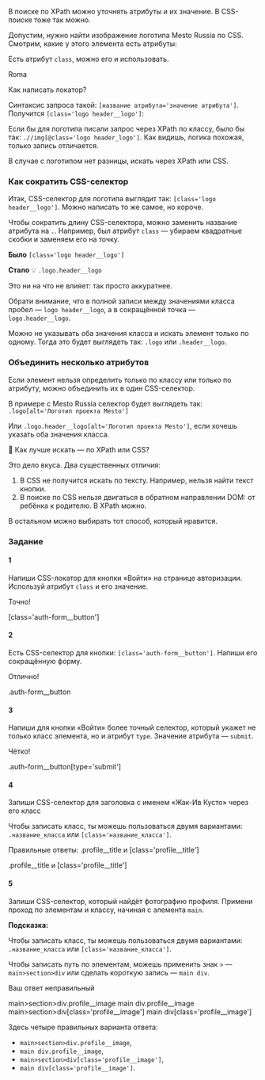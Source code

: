 В поиске по XPath можно уточнять атрибуты и их значение. В CSS-поиске тоже так можно.

Допустим, нужно найти изображение логотипа Mesto Russia по CSS. Смотрим, какие у этого элемента есть атрибуты:

Есть атрибут `class`, можно его и использовать.

Roma

Как написать локатор?

Синтаксис запроса такой: `[название атрибута='значение атрибута']`. Получится `[class='logo header__logo']`:

Если бы для логотипа писали запрос через XPath по классу, было бы так: `.//img[@class='logo header_logo']`. Как видишь, логика похожая, только запись отличается.

В случае с логотипом нет разницы, искать через XPath или CSS.

### Как сократить CSS-селектор

Итак, CSS-селектор для логотипа выглядит так: `[class='logo header__logo']`. Можно написать то же самое, но короче.

Чтобы сократить длину CSS-селектора, можно заменить название атрибута на `.`. Например, был атрибут `class` — убираем квадратные скобки и заменяем его на точку.

**Было** `[class='logo header__logo']`

**Стало** 💡 `.logo.header__logo`

Это ни на что не влияет: так просто аккуратнее.

Обрати внимание, что в полной записи между значениями класса пробел — `logo header__logo`, а в сокращённой точка — `logo.header__logo`.

Можно не указывать оба значения класса и искать элемент только по одному. Тогда это будет выглядеть так: `.logo` или `.header__logo`.

### Объединить несколько атрибутов

Если элемент нельзя определить только по классу или только по атрибуту, можно объединить их в один CSS-селектор.

В примере с Mesto Russia селектор будет выглядеть так: `.logo[alt='Логотип проекта Mesto']`

Или `.logo.header__logo[alt='Логотип проекта Mesto']`, если хочешь указать оба значения класса.

📌 Как лучше искать — по XPath или CSS?

Это дело вкуса. Два существенных отличия:

1. В CSS не получится искать по тексту. Например, нельзя найти текст кнопки.
2. В поиске по CSS нельзя двигаться в обратном направлении DOM: от ребёнка к родителю. В XPath можно.

В остальном можно выбирать тот способ, который нравится.

### Задание
#### 1
Напиши CSS-локатор для кнопки «Войти» на странице авторизации. Используй атрибут `class` и его значение.

Точно!

[class='auth-form__button']

#### 2
Есть СSS-селектор для кнопки: `[class='auth-form__button']`. Напиши его сокращённую форму.

Отлично!

.auth-form__button

#### 3
Напиши для кнопки «Войти» более точный селектор, который укажет не только класс элемента, но и атрибут `type`. Значение атрибута — `submit`.

Чётко!

.auth-form__button[type='submit']

#### 4
Запиши CSS-селектор для заголовка с именем «Жак-Ив Кусто» через его класс

Чтобы записать класс, ты можешь пользоваться двумя вариантами: `.название_класса` или `[class='название_класса']`.

Правильные ответы: .profile__title и [class='profile__title']

.profile__title и [class='profile__title']

#### 5
Запиши CSS-селектор, который найдёт фотографию профиля. Примени проход по элементам и классу, начиная с элемента `main`.

**Подсказка:**

Чтобы записать класс, ты можешь пользоваться двумя вариантами: `.название_класса` или `[class='название_класса']`.

Чтобы записать путь по элементам, можешь применить знак `>` — `main>section>div` или сделать короткую запись — `main div`.

Ваш ответ неправильный

main>section>div.profile__image main div.profile__image main>section>div[class='profile__image'] main div[class='profile__image']

Здесь четыре правильных варианта ответа:

- `main>section>div.profile__image`,
- `main div.profile__image`,
- `main>section>div[class='profile__image']`,
- `main div[class='profile__image']`.